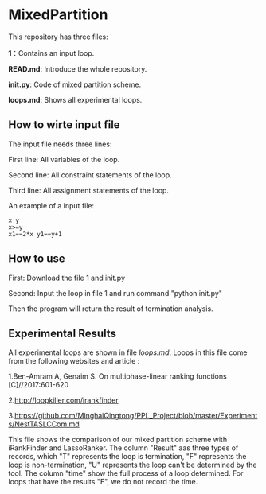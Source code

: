 # MixedPartition
This repository has three files:

**1**：Contains an input loop.

**READ.md**: Introduce the whole repository.

**init.py**: Code of mixed partition scheme.

**loops.md**: Shows all experimental loops.

## **How  to wirte input file**

The input file needs three lines:

First line: All variables of the loop.

Second line: All constraint statements of the loop.

Third line: All assignment statements of the loop.

 An example of a input file:

```
x y
x>=y 
x1==2*x y1==y+1
```

## **How  to use**

First: Download the file 1 and init.py

Second: Input the loop in file 1 and run command "python init.py"

Then the program will return the result of termination analysis.

## Experimental Results

All experimental loops are shown in file *loops.md*. Loops in this file come from the following websites and article :

1.Ben-Amram A, Genaim S. On multiphase-linear ranking functions [C]//2017:601-620

2.http://loopkiller.com/irankfinder

3.https://github.com/MinghaiQingtong/PPL_Project/blob/master/Experiments/NestTASLCCom.md

This file shows the comparison of our mixed partition scheme with iRankFinder and LassoRanker. The column "Result" aas three types of records, which "T" represents the loop is termination, "F" represents the loop is non-termination, "U" represents the loop can't be determined by the tool. The column "time" show the full process of a loop  determined. For loops that have the results "F", we do not record the time.
